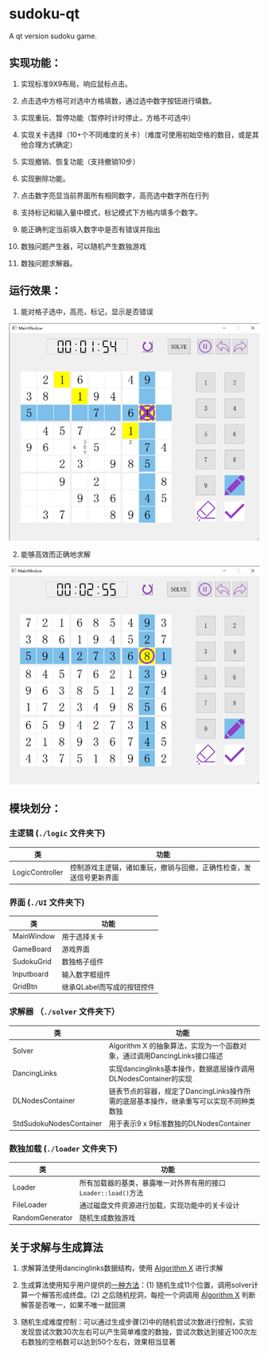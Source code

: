 ﻿# sudoku-qt
A qt version sudoku game.

## 实现功能：

1. 实现标准9X9布局，响应鼠标点击。

2. 点击选中方格可对选中方格填数，通过选中数字按钮进行填数。

3. 实现重玩、暂停功能（暂停时计时停止，方格不可选中）

4. 实现关卡选择（10+个不同难度的关卡）（难度可使用初始空格的数目，或是其他合理方式确定）

5. 实现撤销、恢复功能（支持撤销10步）

6. 实现删除功能。

7. 点击数字亮显当前界面所有相同数字，高亮选中数字所在行列

8. 支持标记和输入量中模式，标记模式下方格内填多个数字。

9. 能正确判定当前填入数字中是否有错误并指出

10. 数独问题产生器，可以随机产生数独游戏

11. 数独问题求解器。

## 运行效果：

1. 能对格子选中，高亮，标记，显示是否错误

![](https://github.com/nzpznk/sudoku-qt/blob/master/show/show1.PNG)

2. 能够高效而正确地求解

![](https://github.com/nzpznk/sudoku-qt/blob/master/show/show2.PNG)

## 模块划分：

### 主逻辑 (`./logic` 文件夹下)

| 类 | 功能 |
| -- | -- |
| LogicController | 控制游戏主逻辑，诸如重玩，撤销与回撤，正确性检查，发送信号更新界面 |

### 界面 (`./UI` 文件夹下)

| 类 | 功能 |
| -- | -- |
| MainWindow | 用于选择关卡 |
| GameBoard | 游戏界面 |
| SudokuGrid | 数独格子组件 |
| Inputboard | 输入数字框组件 |
| GridBtn | 继承QLabel而写成的按钮控件 |

### 求解器 （`./solver` 文件夹下）

| 类 | 功能 |
| -- | -- |
| Solver | Algorithm X 的抽象算法，实现为一个函数对象，通过调用DancingLinks接口描述
| DancingLinks | 实现dancinglinks基本操作，数据底层操作调用DLNodesContainer的实现 |
| DLNodesContainer | 链表节点的容器，规定了DancingLinks操作所需的底层基本操作，继承重写可以实现不同种类数独 |
| StdSudokuNodesContainer | 用于表示9 x 9标准数独的DLNodesContainer |

### 数独加载 (`./loader` 文件夹下)

| 类 | 功能 |
| -- | -- |
| Loader | 所有加载器的基类，暴露唯一对外界有用的接口`Loader::load()`方法 |
| FileLoader | 通过磁盘文件资源进行加载，实现功能中的关卡设计 |
| RandomGenerator | 随机生成数独游戏 |

## 关于求解与生成算法

1. 求解算法使用dancinglinks数据结构，使用 [Algorithm X](https://en.wikipedia.org/wiki/Knuth%27s_Algorithm_X) 进行求解

2. 生成算法使用知乎用户提供的[一种方法](https://www.zhihu.com/question/22043229)：(1) 随机生成11个位置，调用solver计算一个解答形成终盘。(2) 之后随机挖洞，每挖一个洞调用 [Algorithm X](https://en.wikipedia.org/wiki/Knuth%27s_Algorithm_X) 判断解答是否唯一，如果不唯一就回溯

3. 随机生成难度控制：可以通过生成步骤(2)中的随机尝试次数进行控制，实验发现尝试次数30次左右可以产生简单难度的数独，尝试次数达到接近100次左右数独的空格数可以达到50个左右，效果相当显著

